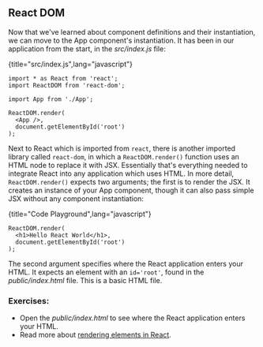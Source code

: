 ## React DOM

Now that we've learned about component definitions and their instantiation, we can move to the App component's instantiation. It has been in our application from the start, in the *src/index.js* file:

{title="src/index.js",lang="javascript"}
~~~~~~~
import * as React from 'react';
import ReactDOM from 'react-dom';

import App from './App';

ReactDOM.render(
  <App />,
  document.getElementById('root')
);
~~~~~~~

Next to React which is imported from `react`, there is another imported library called `react-dom`, in which a `ReactDOM.render()` function uses an HTML node to replace it with JSX. Essentially that's everything needed to integrate React into any application which uses HTML. In more detail, `ReactDOM.render()` expects two arguments; the first is to render the JSX. It creates an instance of your App component, though it can also pass simple JSX without any component instantiation:

{title="Code Playground",lang="javascript"}
~~~~~~~
ReactDOM.render(
  <h1>Hello React World</h1>,
  document.getElementById('root')
);
~~~~~~~

The second argument specifies where the React application enters your HTML. It expects an element with an `id='root'`, found in the *public/index.html* file. This is a basic HTML file.

### Exercises:

* Open the *public/index.html* to see where the React application enters your HTML.
* Read more about [rendering elements in React](https://reactjs.org/docs/rendering-elements.html).